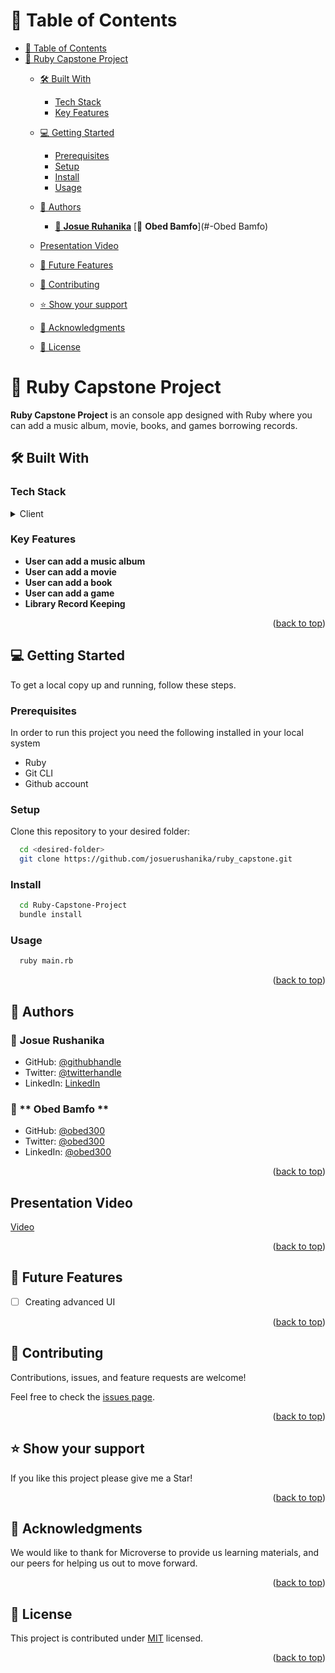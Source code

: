 # 📗 Table of Contents

- [📗 Table of Contents](#-table-of-contents)
- [📖 Ruby Capstone Project ](#-ruby-capstone-project-)
  - [🛠 Built With ](#-built-with-)
    - [Tech Stack ](#tech-stack-)
    - [Key Features ](#key-features-)
  - [💻 Getting Started ](#-getting-started-)
    - [Prerequisites ](#prerequisites-)
    - [Setup ](#setup-)
    - [Install ](#install-)
    - [Usage ](#usage-)
  - [👥 Authors ](#-authors-)
    - [👤 **Josue Ruhanika**](#-Josue-Rushanika)
    [👤 **Obed Bamfo**](#-Obed Bamfo)
  
  - [Presentation Video ](#presentation-video-)
  - [🔭 Future Features ](#-future-features-)
  - [🤝 Contributing ](#-contributing-)
  - [⭐️ Show your support ](#️-show-your-support-)
  - [🙏 Acknowledgments ](#-acknowledgments-)
  - [📝 License ](#-license-)

<!-- PROJECT DESCRIPTION -->

# 📖 Ruby Capstone Project <a name="about-project"></a>

**Ruby Capstone Project** is an console app designed with Ruby where you can add a music album, movie, books, and games borrowing records.

## 🛠 Built With <a name="built-with"></a>

### Tech Stack <a name="tech-stack"></a>

<details>
  <summary>Client</summary>
  <ul>
    <li>Ruby</li>
  </ul>
</details>

<!-- Features -->

### Key Features <a name="key-features"></a>

- **User can add a music album**
- **User can add a movie**
- **User can add a book**
- **User can add a game**
- **Library Record Keeping**

<p align="right">(<a href="#readme-top">back to top</a>)</p>

<!-- GETTING STARTED -->

## 💻 Getting Started <a name="getting-started"></a>

To get a local copy up and running, follow these steps.

### Prerequisites <a name="prerequisites"></a>

In order to run this project you need the following installed in your local system

- Ruby
- Git CLI
- Github account

### Setup <a name="setup"></a>

Clone this repository to your desired folder:

```sh
  cd <desired-folder>
  git clone https://github.com/josuerushanika/ruby_capstone.git
```

### Install <a name="install"></a>

```sh
  cd Ruby-Capstone-Project
  bundle install
```

### Usage <a name="usage"></a>

```sh
  ruby main.rb
```

<p align="right">(<a href="#readme-top">back to top</a>)</p>

<!-- AUTHORS -->

## 👥 Authors <a name="authors"></a>

### 👤 **Josue Rushanika**

- GitHub: [@githubhandle](https://github.com/josuerushanika)
- Twitter: [@twitterhandle](https://twitter.com/josuerushanika)
- LinkedIn: [LinkedIn](https://www.linkedin.com/in/josue-rushanika-336049b3/)


### 👤 ** Obed Bamfo **

- GitHub: [@obed300](https://github.com/obed300)
- Twitter: [@obed300](https://twitter.com/bamfo_obed)
- LinkedIn: [@obed300](https://www.linkedin.com/in/obed-bamfo-4b152421b/)

<p align="right">(<a href="#readme-top">back to top</a>)</p>

<!-- PRESENTATION VIDEO -->

## Presentation Video <a name="presentation-video"></a>

[Video](https://drive.google.com/file/d/1e-J611Emi5GdFBww1j1JPeINBL4-w_XT/view)

<p align="right">(<a href="#readme-top">back to top</a>)</p>

<!-- FUTURE FEATURES -->

## 🔭 Future Features <a name="future-features"></a>

- [ ] Creating advanced UI

<p align="right">(<a href="#readme-top">back to top</a>)</p>

<!-- CONTRIBUTING -->

## 🤝 Contributing <a name="contributing"></a>

Contributions, issues, and feature requests are welcome!

Feel free to check the [issues page](../../issues/).

<p align="right">(<a href="#readme-top">back to top</a>)</p>

<!-- SUPPORT -->

## ⭐️ Show your support <a name="support"></a>

If you like this project please give me a Star!

<p align="right">(<a href="#readme-top">back to top</a>)</p>

<!-- ACKNOWLEDGEMENTS -->
## 🙏 Acknowledgments <a name="acknowledgements"></a>

We would like to thank for Microverse to provide us learning materials, and our peers for helping us out to move forward.

<p align="right">(<a href="#readme-top">back to top</a>)</p>

<!-- LICENSE -->

## 📝 License <a name="license"></a>

This project is contributed under [MIT](./LICENSE) licensed.

<p align="right">(<a href="#readme-top">back to top</a>)</p>